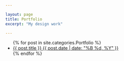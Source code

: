 ```yaml
---

layout: page
title: Portfolio 
excerpt: "My design work"

---
```


<ul class="post-list">
{% for post in site.categories.Portfolio %} 
  <li><article><a href="{{ site.siteurl }}{{ post.url }}">{{ post.title }} <span class="entry-date"><time datetime="{{ post.date | date_to_xmlschema }}">{{ post.date | date: "%B %d, %Y" }}</time></span></a></article></li>
{% endfor %}
</ul>
